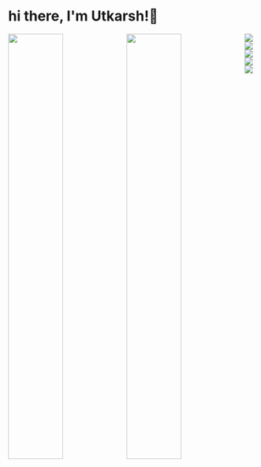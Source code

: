 # hi there, I'm Utkarsh!👋

<img align="left" width="47%" src="https://github-readme-stats.vercel.app/api?username=Utkarshxf&show_icons=true&theme=radical"/>

<img align="left" width="47%" src="https://github-readme-stats.vercel.app/api/top-langs/?username=utkarshxf&layout=compact&bg_color=2f2736"/>

<img align="left" src="https://img.shields.io/badge/kotlin-%237F52FF.svg?style=for-the-badge&logo=kotlin&logoColor=white"/>

<img align="left" src="https://img.shields.io/badge/mysql-%2300f.svg?style=for-the-badge&logo=mysql&logoColor=white"/>

<img align="left" src="https://img.shields.io/badge/sqlite-%2307405e.svg?style=for-the-badge&logo=sqlite&logoColor=white"/>

<img align="left" src="https://img.shields.io/badge/c-%2300599C.svg?style=for-the-badge&logo=c&logoColor=white"/>

<img align="left" src="https://img.shields.io/badge/c++-%2300599C.svg?style=for-the-badge&logo=c%2B%2B&logoColor=white"/>
